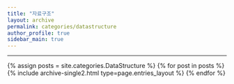```yaml
---
title: "자료구조"
layout: archive
permalink: categories/datastructure
author_profile: true
sidebar_main: true
---
```


<!-- 공백이 포함되어 있는 카테고리 이름의 경우 site.categories['a b c'] 이런식으로! -->

---

{% assign posts = site.categories.DataStructure %}
{% for post in posts %} {% include archive-single2.html type=page.entries_layout %} {% endfor %}
